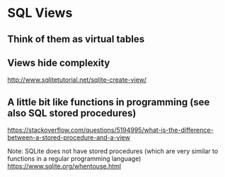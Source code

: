 # SQL Views

## Think of them as virtual tables 
## Views hide complexity


http://www.sqlitetutorial.net/sqlite-create-view/


## A little bit like functions in programming (see also SQL stored procedures)
https://stackoverflow.com/questions/5194995/what-is-the-difference-between-a-stored-procedure-and-a-view

Note: SQLite does not have stored procedures (which are very similar to functions in a regular programming language)
https://www.sqlite.org/whentouse.html


